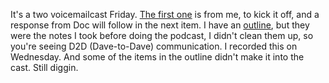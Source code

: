 It's a two voicemailcast Friday. <a href="http://scripting.com/2020/02/05/daveToDoc2.m4a">The first one</a> is from me, to kick it off, and a response from Doc will follow in the next item. I have an <a href="http://instantoutliner.com/g4">outline</a>, but they were the notes I took before doing the podcast, I didn't clean them up, so you're seeing D2D (Dave-to-Dave) communication. I recorded this on Wednesday. And some of the items in the outline didn't make it into the cast. Still diggin. 
